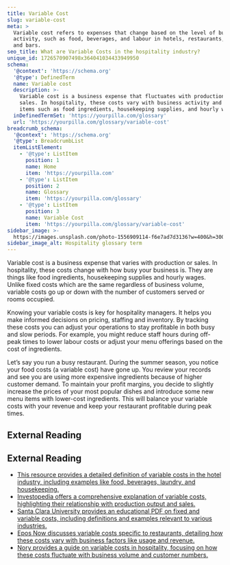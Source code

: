 ```yaml
---
title: Variable Cost
slug: variable-cost
meta: >
  Variable cost refers to expenses that change based on the level of business
  activity, such as food, beverages, and labour in hotels, restaurants, cafes,
  and bars.
seo_title: What are Variable Costs in the hospitality industry?
unique_id: 1726570907498x364041034433949950
schema:
  '@context': 'https://schema.org'
  '@type': DefinedTerm
  name: Variable cost
  description: >-
    Variable cost is a business expense that fluctuates with production or
    sales. In hospitality, these costs vary with business activity and include
    items such as food ingredients, housekeeping supplies, and hourly wages.
  inDefinedTermSet: 'https://yourpilla.com/glossary'
  url: 'https://yourpilla.com/glossary/variable-cost'
breadcrumb_schema:
  '@context': 'https://schema.org'
  '@type': BreadcrumbList
  itemListElement:
    - '@type': ListItem
      position: 1
      name: Home
      item: 'https://yourpilla.com'
    - '@type': ListItem
      position: 2
      name: Glossary
      item: 'https://yourpilla.com/glossary'
    - '@type': ListItem
      position: 3
      name: Variable Cost
      item: 'https://yourpilla.com/glossary/variable-cost'
sidebar_image: >-
  https://images.unsplash.com/photo-1556909114-f6e7ad7d3136?w=400&h=300&fit=crop&auto=format
sidebar_image_alt: Hospitality glossary term
---
```


Variable cost is a business expense that varies with production or sales. In hospitality, these costs change with how busy your business is. They are things like food ingredients, housekeeping supplies and hourly wages. Unlike fixed costs which are the same regardless of business volume, variable costs go up or down with the number of customers served or rooms occupied.

Knowing your variable costs is key for hospitality managers. It helps you make informed decisions on pricing, staffing and inventory. By tracking these costs you can adjust your operations to stay profitable in both busy and slow periods. For example, you might reduce staff hours during off-peak times to lower labour costs or adjust your menu offerings based on the cost of ingredients.

Let’s say you run a busy restaurant. During the summer season, you notice your food costs (a variable cost) have gone up. You review your records and see you are using more expensive ingredients because of higher customer demand. To maintain your profit margins, you decide to slightly increase the prices of your most popular dishes and introduce some new menu items with lower-cost ingredients. This will balance your variable costs with your revenue and keep your restaurant profitable during peak times.

## External Reading



## External Reading

*   [This resource provides a detailed definition of variable costs in the hotel industry, including examples like food, beverages, laundry, and housekeeping.](https://catalaconsulting.co.uk/hotel-variable-costs/#:~:text=Definition%20of%20variable%20costs,-First%2C%20let's%20define)
*   [Investopedia offers a comprehensive explanation of variable costs, highlighting their relationship with production output and sales.](https://www.investopedia.com/terms/v/variablecost.asp#:~:text=Key%20Takeaways-,A%20variable%20cost%20is%20an%20expense%20that%20changes%20in%20proportion,sales%20decrease%2C%20variable%20costs%20decrease.)
*   [Santa Clara University provides an educational PDF on fixed and variable costs, including definitions and examples relevant to various industries.](https://www.scu.edu/media/mobi/Fixed-and-Variable-Costs.pdf)
*   [Epos Now discusses variable costs specific to restaurants, detailing how these costs vary with business factors like usage and revenue.](https://www.eposnow.com/us/resources/variable-costs-for-a-restaurant/#:~:text=Examples%20of%20variable%20expenses%20in,and%20condition%20of%20the%20building.)
*   [Nory provides a guide on variable costs in hospitality, focusing on how these costs fluctuate with business volume and customer numbers.](https://nory.ai/blog/guide-to-restaurant-fixed-and-variable-costs/#:~:text=What%20are%20variable%20costs%20in,the%20cost%20of%20goods%20sold\))
